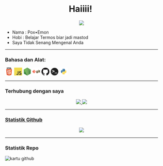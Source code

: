 <h1 align="center">Haiiii! <img src="https://user-images.githubusercontent.com/1303154/88677602-1635ba80-d120-11ea-84d8-d263ba5fc3c0.gif" width="39px" alt=""><br></h1>
<p align="center">
<img align="center" height="auto" src="https://raw.githubusercontent.com/FANGANS/Poxe-Mon/main/Pox.jpg"/>

<p align="center">

- Nama  : Pox•Emon
- Hobi    : Belajar Termos biar jadi mastod 
- Saya Tidak Senang Mengenal Anda

------

### Bahasa dan Alat:

<img align="kanan" alt="HTML5" width="26px" src="https://raw.githubusercontent.com/github/explore/80688e429a7d4ef2fca1e82350fe8e3517d3494d/topics/html/html.png" />
<img align="kanan" alt="JavaScript" width="26px" src="https://raw.githubusercontent.com/github/explore/80688e429a7d4ef2fca1e82350fe8e3517d3494d/topics/javascript/javascript.png" />
<img align="kanan" alt="Node.js" width="26px" src="https://raw.githubusercontent.com/github/explore/80688e429a7d4ef2fca1e82350fe8e3517d3494d/topics/nodejs/nodejs.png" />
<img align="kanan" alt="Git" width="26px" src="https://raw.githubusercontent.com/github/explore/80688e429a7d4ef2fca1e82350fe8e3517d3494d/topics/git/git.png" />
<img align="kanan" alt="GitHub" width="26px" src="https://raw.githubusercontent.com/github/explore/78df643247d429f6cc873026c0622819ad797942/topics/github/github.png" />
<img align="kanan" alt="Terminal" width="26px" src="https://raw.githubusercontent.com/github/explore/80688e429a7d4ef2fca1e82350fe8e3517d3494d/topics/terminal/terminal.png" />
<img align="kanan" alt="Python" width="26px" src="https://raw.githubusercontent.com/github/explore/80688e429a7d4ef2fca1e82350fe8e3517d3494d/topics/python/python.png" />
<br />

------

### Terhubung dengan saya 
<p align="center">
  <a href="https://instagram.com/"><img src="https://img.shields.io/badge/Instagram-E4405F?style=for-the-badge&logo=instagram&logoColor =white"/> 
  <a href="https://wa.me/6287830940996"><img src="https://img.shields.io/badge/WhatsApp-25D366?style=for-the-badge&logo=whatsapp&logoColor=white" / >

------

### Statistik Github 

<p align="center"><a href="https://github.com/FANGANS"><img src="https://github-readme-stats.vercel.app/api?username=FANGANS&show_icons=true&theme =radikal"></a></p>

------    
 
### Statistik Repo 

![kartu github](https://github-readme-stats.vercel.app/api/pin/?username=FANGANS&repo=FANGANS&theme=dark)
